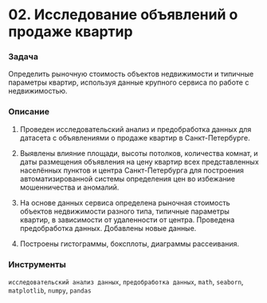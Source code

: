 # 02. Исследование объявлений о продаже квартир

### Задача

Определить рыночную стоимость объектов недвижимости и типичные параметры квартир, используя данные крупного сервиса по работе с недвижимостью.

### Описание

1. Проведен исследовательский анализ и предобработка данных для датасета с объявлениями о продаже квартир в Санкт-Петербурге. 

2. Выявлены влияние площади, высоты потолков, количества комнат, и даты размещения объявления на цену квартир всех представленных населённых пунктов и центра Санкт-Петербурга для построения автоматизированной системы определения цен во избежание мошенничества и аномалий.

4. На основе данных сервиса определена рыночная стоимость объектов недвижимости разного типа, типичные параметры квартир, в зависимости от удаленности от центра. Проведена предобработка данных. Добавлены новые данные.

5. Построены гистограммы, боксплоты, диаграммы рассеивания.

### Инструменты

`исследовательский анализ данных`, `предобработка данных`, `math`, `seaborn`, `matplotlib`, `numpy`, `pandas`
